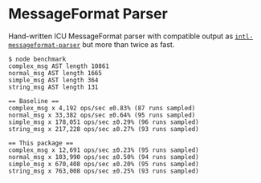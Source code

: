 # MessageFormat Parser

Hand-written ICU MessageFormat parser with compatible output as
[`intl-messageformat-parser`](https://www.npmjs.com/package/intl-messageformat-parser)
but more than twice as fast.

```
$ node benchmark
complex_msg AST length 10861
normal_msg AST length 1665
simple_msg AST length 364
string_msg AST length 131

== Baseline ==
complex_msg x 4,192 ops/sec ±0.83% (87 runs sampled)
normal_msg x 33,382 ops/sec ±0.64% (95 runs sampled)
simple_msg x 178,051 ops/sec ±0.29% (96 runs sampled)
string_msg x 217,228 ops/sec ±0.27% (93 runs sampled)

== This package ==
complex_msg x 12,691 ops/sec ±0.23% (95 runs sampled)
normal_msg x 103,990 ops/sec ±0.50% (94 runs sampled)
simple_msg x 670,408 ops/sec ±0.20% (95 runs sampled)
string_msg x 763,008 ops/sec ±0.25% (93 runs sampled)
```
